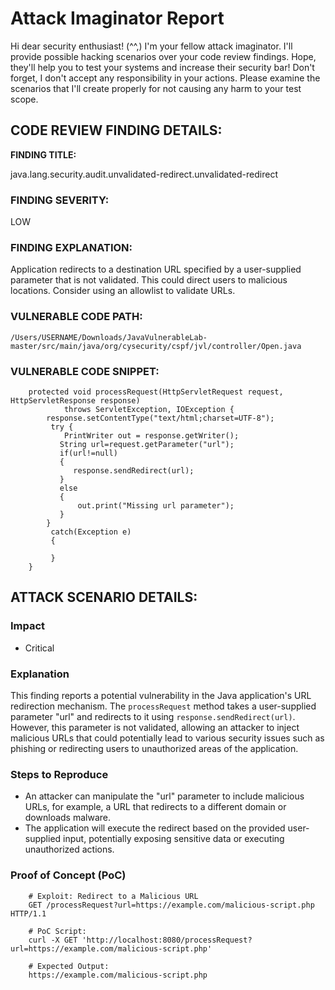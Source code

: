 
# Attack Imaginator Report

Hi dear security enthusiast! (^^,)
I'm your fellow attack imaginator. I'll provide possible hacking scenarios over your code review findings.
Hope, they'll help you to test your systems and increase their security bar! 
Don't forget, I don't accept any responsibility in your actions.
Please examine the scenarios that I'll create properly for not causing any harm to your test scope.


## CODE REVIEW FINDING DETAILS:

**FINDING TITLE:**  

java.lang.security.audit.unvalidated-redirect.unvalidated-redirect

### FINDING SEVERITY:

LOW

### FINDING EXPLANATION:

Application redirects to a destination URL specified by a user-supplied parameter that is not validated. This could direct users to malicious locations. Consider using an allowlist to validate URLs.

### VULNERABLE CODE PATH:

```
/Users/USERNAME/Downloads/JavaVulnerableLab-master/src/main/java/org/cysecurity/cspf/jvl/controller/Open.java
```

### VULNERABLE CODE SNIPPET:

```
    protected void processRequest(HttpServletRequest request, HttpServletResponse response)
            throws ServletException, IOException {
        response.setContentType("text/html;charset=UTF-8");
         try {
            PrintWriter out = response.getWriter();
           String url=request.getParameter("url");
           if(url!=null)
           {
              response.sendRedirect(url);
           }
           else
           {
               out.print("Missing url parameter");
           }
        }
         catch(Exception e)
         {
             
         }
    }
```

## ATTACK SCENARIO DETAILS:


### Impact

- Critical

### Explanation

This finding reports a potential vulnerability in the Java application's URL redirection mechanism. The `processRequest` method takes a user-supplied parameter "url" and redirects to it using `response.sendRedirect(url)`. However, this parameter is not validated, allowing an attacker to inject malicious URLs that could potentially lead to various security issues such as phishing or redirecting users to unauthorized areas of the application.

### Steps to Reproduce

- An attacker can manipulate the "url" parameter to include malicious URLs, for example, a URL that redirects to a different domain or downloads malware.
- The application will execute the redirect based on the provided user-supplied input, potentially exposing sensitive data or executing unauthorized actions.

### Proof of Concept (PoC)

```
    # Exploit: Redirect to a Malicious URL
    GET /processRequest?url=https://example.com/malicious-script.php HTTP/1.1
    
    # PoC Script:
    curl -X GET 'http://localhost:8080/processRequest?url=https://example.com/malicious-script.php'
    
    # Expected Output:
    https://example.com/malicious-script.php
```
